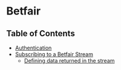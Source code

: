 # Betfair


## Table of Contents
- [Authentication](/docs/Authentication.md)
- [Subscribing to a Betfair Stream](/docs/StreamClient.md)
    - [Defining data returned in the stream](/docs/DataFilter.md)